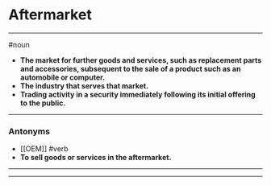 # Aftermarket
---
#noun
- **The market for further goods and services, such as replacement parts and accessories, subsequent to the sale of a product such as an automobile or computer.**
- **The industry that serves that market.**
- **Trading activity in a security immediately following its initial offering to the public.**
---
### Antonyms
- [[OEM]]
#verb
- **To sell goods or services in the aftermarket.**
---
---
